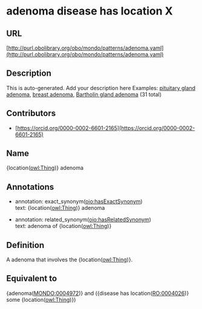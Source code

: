 # adenoma disease has location X 
## URL 

[http://purl.obolibrary.org/obo/mondo/patterns/adenoma.yaml](http://purl.obolibrary.org/obo/mondo/patterns/adenoma.yaml)
## Description 

This is auto-generated. Add your description here
Examples: [pituitary gland adenoma](http://purl.obolibrary.org/obo/MONDO_0006373), [breast adenoma](http://purl.obolibrary.org/obo/MONDO_0002058), [Bartholin gland adenoma](http://purl.obolibrary.org/obo/MONDO_0003419) (31 total)
## Contributors 
* [https://orcid.org/0000-0002-6601-2165](https://orcid.org/0000-0002-6601-2165) 
## Name 

{location\([owl:Thing](http://www.w3.org/2002/07/owl#Thing)\)} adenoma

## Annotations 

* annotation: exact_synonym\([oio:hasExactSynonym](http://purl.obolibrary.org/obo/oio_hasExactSynonym)\)  
text: {location\([owl:Thing](http://www.w3.org/2002/07/owl#Thing)\)} adenoma

* annotation: related_synonym\([oio:hasRelatedSynonym](http://purl.obolibrary.org/obo/oio_hasRelatedSynonym)\)  
text: adenoma of {location\([owl:Thing](http://www.w3.org/2002/07/owl#Thing)\)}

## Definition 

A adenoma that involves the {location\([owl:Thing](http://www.w3.org/2002/07/owl#Thing)\)}.

## Equivalent to 

{adenoma\([MONDO:0004972](http://purl.obolibrary.org/obo/MONDO_0004972)\)} and ({disease has location\([RO:0004026](http://purl.obolibrary.org/obo/RO_0004026)\)} some {location\([owl:Thing](http://www.w3.org/2002/07/owl#Thing)\)})

